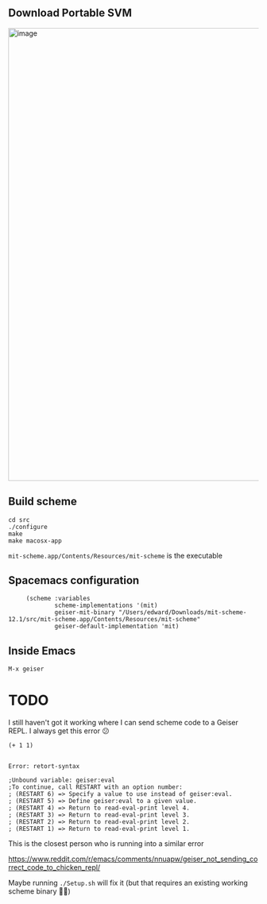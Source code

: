 ## Download Portable SVM

<img width="912" alt="image" src="https://github.com/ebanner/Learning/assets/2068912/13e7b7bb-0413-49e7-8edb-6590ddfd8fc9">

## Build scheme

```
cd src
./configure
make
make macosx-app
```

`mit-scheme.app/Contents/Resources/mit-scheme` is the executable

## Spacemacs configuration

```
     (scheme :variables
             scheme-implementations '(mit)
             geiser-mit-binary "/Users/edward/Downloads/mit-scheme-12.1/src/mit-scheme.app/Contents/Resources/mit-scheme"
             geiser-default-implementation 'mit)
```

## Inside Emacs

```
M-x geiser
```

# TODO

I still haven't got it working where I can send scheme code to a Geiser REPL. I always get this error 😕

```
(+ 1 1)


Error: retort-syntax

;Unbound variable: geiser:eval
;To continue, call RESTART with an option number:
; (RESTART 6) => Specify a value to use instead of geiser:eval.
; (RESTART 5) => Define geiser:eval to a given value.
; (RESTART 4) => Return to read-eval-print level 4.
; (RESTART 3) => Return to read-eval-print level 3.
; (RESTART 2) => Return to read-eval-print level 2.
; (RESTART 1) => Return to read-eval-print level 1.
```

This is the closest person who is running into a similar error

https://www.reddit.com/r/emacs/comments/nnuapw/geiser_not_sending_correct_code_to_chicken_repl/


Maybe running `./Setup.sh` will fix it (but that requires an existing working scheme binary 😵‍💫)
